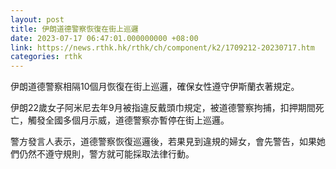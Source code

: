 ```yaml
---
layout: post
title: 伊朗道德警察恢復在街上巡邏
date: 2023-07-17 06:47:01.000000000 +08:00
link: https://news.rthk.hk/rthk/ch/component/k2/1709212-20230717.htm
categories: rthk
---
```


伊朗道德警察相隔10個月恢復在街上巡邏，確保女性遵守伊斯蘭衣著規定。

伊朗22歲女子阿米尼去年9月被指違反戴頭巾規定，被道德警察拘捕，扣押期間死亡，觸發全國多個月示威，道德警察亦暫停在街上巡邏。

警方發言人表示，道德警察恢復巡邏後，若果見到違規的婦女，會先警告，如果她們仍然不遵守規則，警方就可能採取法律行動。
